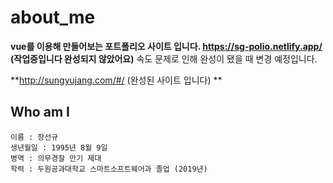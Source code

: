 # about_me

**vue를 이용해 만들어보는 포트폴리오 사이트 입니다.
https://sg-polio.netlify.app/ (작업중입니다 완성되지 않았어요)**
속도 문제로 인해 완성이 됐을 때 변경 예정입니다.

**http://sungyujang.com/#/ (완성된 사이트 입니다) **

## Who am I

```
이름 : 장선규
생년월일 : 1995년 8월 9일
병역 : 의무경찰 만기 제대
학력 : 두원공과대학교 스마트소프트웨어과 졸업 (2019년)
```
